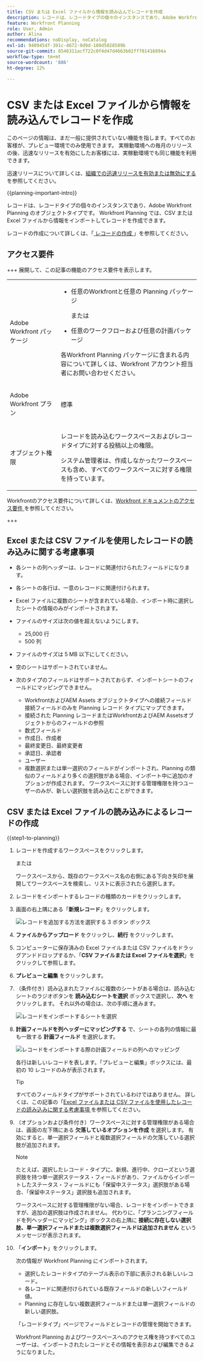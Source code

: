 ```yaml
---
title: CSV または Excel ファイルから情報を読み込んでレコードを作成
description: レコードは、レコードタイプの個々のインスタンスであり、Adobe Workfront Planning のオブジェクトタイプです。 Workfront Planning では、CSV または Excel ファイルから情報をインポートしてレコードを作成できます。
feature: Workfront Planning
role: User, Admin
author: Alina
recommendations: noDisplay, noCatalog
exl-id: 940945df-391c-4672-9d9d-180d5028509b
source-git-commit: 8546311acf722c0f4d47d4663b02ff701416894a
workflow-type: tm+mt
source-wordcount: '886'
ht-degree: 12%

---
```



# CSV または Excel ファイルから情報を読み込んでレコードを作成

<span class="preview">このページの情報は、まだ一般に提供されていない機能を指します。すべてのお客様が、プレビュー環境でのみ使用できます。 実稼動環境への毎月のリリースの後、迅速なリリースを有効にしたお客様には、実稼動環境でも同じ機能を利用できます。</span>

<span class="preview">迅速リリースについて詳しくは、[組織での迅速リリースを有効または無効にする](/help/quicksilver/administration-and-setup/set-up-workfront/configure-system-defaults/enable-fast-release-process.md)を参照してください。</span>

{{planning-important-intro}}

レコードは、レコードタイプの個々のインスタンスであり、Adobe Workfront Planning のオブジェクトタイプです。 Workfront Planning では、CSV または Excel ファイルから情報をインポートしてレコードを作成できます。

レコードの作成について詳しくは、「[ レコードの作成 ](/help/quicksilver/planning/records/create-records.md)」を参照してください。

## アクセス要件

+++ 展開して、この記事の機能のアクセス要件を表示します。 

<table style="table-layout:auto"> 
<col> 
</col> 
<col> 
</col> 
<tbody> 
    <tr> 
<tr> 
</tr>   
<tr> 
   <td role="rowheader"><p>Adobe Workfront パッケージ</p></td> 
   <td> 
<ul> 
<li><p>任意のWorkfrontと任意の Planning パッケージ</p></li>
または
<li><p>任意のワークフローおよび任意の計画パッケージ</p></li></ul>
<p>各Workfront Planning パッケージに含まれる内容について詳しくは、Workfront アカウント担当者にお問い合わせください。 </p> 
   </td> 
  <tr> 
   <td role="rowheader"><p>Adobe Workfront プラン</p></td> 
   <td><p>標準</p>
   </td> 
  </tr>

<tr> 
   <td role="rowheader"><p>オブジェクト権限</p></td> 
   <td> <p>レコードを読み込むワークスペースおよびレコードタイプに対する投稿以上の権限。 </p>
   <p>システム管理者は、作成しなかったワークスペースも含め、すべてのワークスペースに対する権限を持っています。</p>
   </td> 
  </tr>  
</tbody> 
</table>

Workfrontのアクセス要件について詳しくは、[Workfront ドキュメントのアクセス要件 ](/help/quicksilver/administration-and-setup/add-users/access-levels-and-object-permissions/access-level-requirements-in-documentation.md) を参照してください。

+++  


<!--Old:
<table style="table-layout:auto"> 
<col> 
</col> 
<col> 
</col> 
<tbody> 
    <tr> 
<tr> 
<td> 
   <p> Products</p> </td> 
   <td> 
   <ul><li><p> Adobe Workfront</p></li> 
   <li><p> Adobe Workfront Planning<p></li></ul></td> 
  </tr>   
<tr> 
   <td role="rowheader"><p>Adobe Workfront plan*</p></td> 
   <td> 
<p>Any of the following Workfront plans:</p> 
<ul><li>Select</li> 
<li>Prime</li> 
<li>Ultimate</li></ul> 
<p>Workfront Planning is not available for legacy Workfront plans</p> 
   </td> 
<tr> 
   <td role="rowheader"><p>Adobe Workfront Planning package*</p></td> 
   <td> 
<p>Any </p> 
<p>For more information about what is included in each Workfront Planning plan, contact your Workfront account manager. </p> 
   </td> 
 <tr> 
   <td role="rowheader"><p>Adobe Workfront platform</p></td> 
   <td> 
<p>Your organization's instance of Workfront must be onboarded to the Adobe Unified Experience to be able to access Workfront Planning.</p> 
<p>For more information, see <a href="/help/quicksilver/workfront-basics/navigate-workfront/workfront-navigation/adobe-unified-experience.md">Adobe Unified Experience for Workfront</a>. </p> 
   </td> 
   </tr> 
  </tr> 
  <tr> 
   <td role="rowheader"><p>Adobe Workfront license*</p></td> 
   <td> Standard
   <p>Workfront Planning is not available for legacy Workfront licenses</p> 
  </td> 
  </tr> 
  <tr> 
   <td role="rowheader"><p>Access level configuration</p></td> 
   <td> <p>There are no access level controls for Adobe Workfront Planning</p> 
   <p>Edit access in Workfront for the object types that you want to create (projects, programs, and portfolios) as you connect them from new records  </p>  
</td> 
  </tr> 
<tr> 
   <td role="rowheader"><p>Object permissions</p></td> 
   <td> <p>Contribute or higher permissions to the workspace and record type where you want to add records. </p>  
   <p>System Administrators have permissions to all workspaces, including the ones they did not create</p>
   <p>Manage permissions to Workfront objects (portfolios) to add children objects (projects).</p>
   </td> 
  </tr> 
</tbody> 
</table> -->


## Excel または CSV ファイルを使用したレコードの読み込みに関する考慮事項

* 各シートの列ヘッダーは、レコードに関連付けられたフィールドになります。
* 各シートの各行は、一意のレコードに関連付けられます。
* Excel ファイルに複数のシートが含まれている場合、インポート時に選択したシートの情報のみがインポートされます。
* ファイルのサイズは次の値を超えないようにします。
   * 25,000 行
   * 500 列
* ファイルのサイズは 5 MB 以下にしてください。
* 空のシートはサポートされていません。
* 次のタイプのフィールドはサポートされておらず、インポートシートのフィールドにマッピングできません。

   * WorkfrontおよびAEM Assets オブジェクトタイプへの接続フィールド 接続フィールドのみを Planning レコード タイプにマップできます。
   * 接続された Planning レコードまたはWorkfrontおよびAEM Assetsオブジェクトからのフィールドの参照
   * 数式フィールド
   * 作成日、作成者
   * 最終変更日、最終変更者
   * <span class="preview"> 承認日、承認者 </span>
   * ユーザー
   * 複数選択または単一選択のフィールドがインポートされ、Planning の類似のフィールドより多くの選択肢がある場合、インポート中に追加のオプションが作成されます。 ワークスペースに対する管理権限を持つユーザーのみが、新しい選択肢を読み込むことができます。

## CSV または Excel ファイルの読み込みによるレコードの作成

{{step1-to-planning}}

1. レコードを作成するワークスペースをクリックします。

   または

   ワークスペースから、既存のワークスペース名の右側にある下向き矢印を展開してワークスペースを検索し、リストに表示されたら選択します。
1. レコードをインポートするレコードの種類のカードをクリックします。
1. 画面の右上隅にある「**新規レコード**」をクリックします。

   ![ レコードを追加する方法を選択する 3 ボタン ボックス ](assets/choose-way-to-add-records-three-button-box.png)
1. **ファイルからアップロード** をクリックし、**続行** をクリックします。<!--add screen shot when all three buttons are added - with the Submit a request button-->
1. コンピューターに保存済みの Excel ファイルまたは CSV ファイルをドラッグアンドドロップするか、「**CSV ファイルまたは Excel ファイルを選択**」をクリックして参照します。
1. **プレビューと編集** をクリックします。
1. （条件付き）読み込まれたファイルに複数のシートがある場合は、読み込むシートのラジオボタンを **読み込むシートを選択** ボックスで選択し、**次へ** をクリックします。 それ以外の場合は、次の手順に進みます。

   ![ レコードをインポートするシートを選択 ](assets/select-a-sheet-to-import-box.png)
1. **計画フィールドを列ヘッダーにマッピングする** で、シートの各列の情報に最も一致する **計画フィールド** を選択します。

   ![ レコードをインポートする際の計画フィールドの列へのマッピング ](assets/map-planning-fields-to-columns-when-importing-records.png)

   各行は新しいレコードを表します。「プレビューと編集」ボックスには、最初の 10 レコードのみが表示されます。

   >[!TIP]
   >
   >すべてのフィールドタイプがサポートされているわけではありません。 詳しくは、この記事の「[Excel ファイルまたは CSV ファイルを使用したレコードの読み込みに関する考慮事項 ](#considerations-about-importing-records-using-an-excel-or-csv-file) を参照してください。


1. （オプションおよび条件付き）ワークスペースに対する管理権限がある場合は、画面の左下隅にある **欠落しているオプションを作成** を選択します。 有効にすると、単一選択フィールドと複数選択フィールドの欠落している選択肢が追加されます。

   >[!NOTE]
   >
   >たとえば、選択したレコード・タイプに、新規、進行中、クローズという選択肢を持つ単一選択ステータス・フィールドがあり、ファイルからインポートしたステータス・フィールドにも「保留中ステータス」選択肢がある場合、「保留中ステータス」選択肢も追加されます。
   >
   >ワークスペースに対する管理権限がない場合、レコードをインポートできますが、追加の選択肢は作成されません。 代わりに、「プランニングフィールドを列ヘッダーにマッピング」ボックスの右上隅に **接続に存在しない選択肢、単一選択フィールドまたは複数選択フィールドは追加されません** というメッセージが表示されます。

1. 「**インポート**」をクリックします。

   次の情報が Workfront Planning にインポートされます。

   * 選択したレコードタイプのテーブル表示の下部に表示される新しいレコード。
   * 各レコードに関連付けられている既存フィールドの新しいフィールド値。
   * Planning に存在しない複数選択フィールドまたは単一選択フィールドの新しい選択肢。 <!--when we add connected records - add those here too-->

   「レコードタイプ」ページでフィールドとレコードの管理を開始できます。

   Workfront Planning およびワークスペースへのアクセス権を持つすべてのユーザーは、インポートされたレコードとその情報を表示および編集できるようになりました。

   <!--when we add connected records and the info icon in the tool changes, also add those items to the Import step and to the NOTE above it-->
